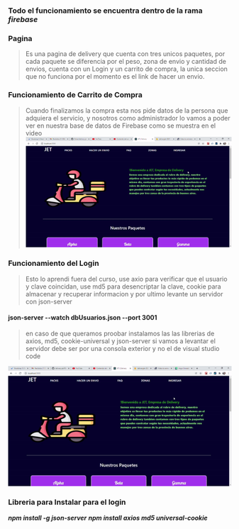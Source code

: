 ### Todo el funcionamiento se encuentra dentro de la rama ***firebase*** ###

### Pagina
> Es una pagina de delivery que cuenta con tres unicos paquetes, por cada paquete se diferencia por el peso, zona de envio y cantidad de envios, cuenta con un Login y un carrito de compra, la unica seccion que no funciona por el momento es el link de hacer un envio.

### Funcionamiento de Carrito de Compra
> Cuando finalizamos la compra esta nos pide datos de la persona que adquiera el servicio, y nosotros como administrador lo vamos a poder
> ver en nuestra base de datos de Firebase como se muestra en el video
![ALT](https://github.com/FxIvan/delivery-jet/blob/firebase/src/GIF/carritodecompra.gif.gif?raw=true)

### Funcionamiento del Login
> Esto lo aprendi fuera del curso, use axio para verificar que el usuario y clave coincidan, use md5 para desencriptar la clave, cookie para almacenar y recuperar
> informacion y por ultimo levante un servidor con json-server
> 
#### json-server --watch dbUsuarios.json --port 3001 ####
> en caso de que queramos proobar instalamos las las librerias de axios, md5, cookie-universal y json-server
> si vamos a levantar el servidor debe ser por una consola exterior y no el de visual studio code

![ALT](https://github.com/FxIvan/delivery-jet/blob/firebase/src/GIF/ezgif.com-gif-maker.gif?raw=true)

### Libreria para Instalar para el login  ###
***npm install -g json-server***
***npm install axios md5 universal-cookie***


